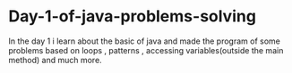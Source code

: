 # Day-1-of-java-problems-solving
In the day 1 i learn about the basic of java and made the program of some problems based on loops , patterns , accessing variables(outside the main method) and much more.
